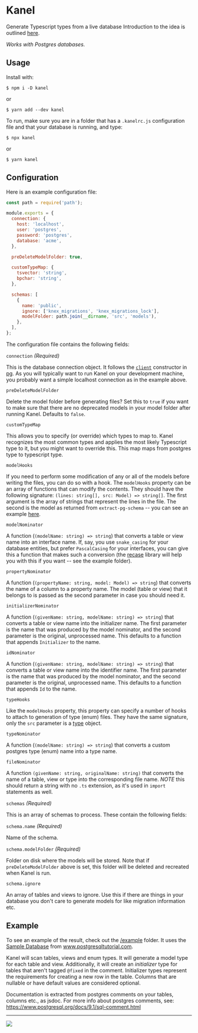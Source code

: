 # Kanel

Generate Typescript types from a live database
Introduction to the idea is outlined [here](https://medium.com/@kristiandupont/generating-typescript-types-from-postgres-48661868ef84).

_Works with Postgres databases._

## Usage

Install with:

```
$ npm i -D kanel
```

or

```
$ yarn add --dev kanel
```

To run, make sure you are in a folder that has a `.kanelrc.js` configuration file and that your database is running, and type:

```
$ npx kanel
```

or

```
$ yarn kanel
```

## Configuration

Here is an example configuration file:

```javascript
const path = require('path');

module.exports = {
  connection: {
    host: 'localhost',
    user: 'postgres',
    password: 'postgres',
    database: 'acme',
  },

  preDeleteModelFolder: true,

  customTypeMap: {
    tsvector: 'string',
    bpchar: 'string',
  },

  schemas: [
    {
      name: 'public',
      ignore: ['knex_migrations', 'knex_migrations_lock'],
      modelFolder: path.join(__dirname, 'src', 'models'),
    },
  ],
};
```

The configuration file contains the following fields:

`connection` _(Required)_

This is the database connection object. It follows the [`client`](https://node-postgres.com/api/client) constructor in [pg](https://www.npmjs.com/package/pg). As you will typically want to run Kanel on your development machine, you probably want a simple localhost connection as in the example above.

`preDeleteModelFolder`

Delete the model folder before generating files? Set this to `true` if you want to make sure that there are no deprecated models in your model folder after running Kanel. Defaults to `false`.

`customTypeMap`

This allows you to specify (or override) which types to map to. Kanel recognizes the most common types and applies the most likely Typescript type to it, but you might want to override this. This map maps from postgres type to typescript type.

`modelHooks`

If you need to perform some modification of any or all of the models before writing the files, you can do so with a hook. The `modelHooks` property can be an array of functions that can modify the contents. They should have the following signature: `(lines: string[], src: Model) => string[]`. The first argument is the array of strings that represent the lines in the file. The second is the model as returned from `extract-pg-schema` -- you can see an example [here](https://github.com/kristiandupont/extract-pg-schema#table).

`modelNominator`

A function (`(modelName: string) => string`) that converts a table or view name into an interface name. If, say, you use `snake_casing` for your database entities, but prefer `PascalCasing` for your interfaces, you can give this a function that makes such a conversion (the [recase](https://www.npmjs.com/package/@kristiandupont/recase) library will help you with this if you want -- see the example folder).

`propertyNominator`

A function (`(propertyName: string, model: Model) => string`) that converts the name of a column to a property name. The model (table or view) that it belongs to is passed as the second parameter in case you should need it.

`initializerNominator`

A function (`(givenName: string, modelName: string) => string`) that converts a table or view name into the initializer name. The first parameter is the name that was produced by the model nominator, and the second parameter is the original, unprocessed name. This defaults to a function that appends `Initializer` to the name.

`idNominator`

A function (`(givenName: string, modelName: string) => string`) that converts a table or view name into the identifier name. The first parameter is the name that was produced by the model nominator, and the second parameter is the original, unprocessed name. This defaults to a function that appends `Id` to the name.

`typeHooks`

Like the `modelHooks` property, this property can specify a number of hooks to attach to generation of type (enum) files. They have the same signature, only the `src` parameter is a [type](https://github.com/kristiandupont/extract-pg-schema#type) object.

`typeNominator`

A function (`(modelName: string) => string`) that converts a custom postgres type (enum) name into a type name.

`fileNominator`

A function `(givenName: string, originalName: string)` that converts the name of a table, view or type into the corresponding file name. _NOTE_ this should return a string with no `.ts` extension, as it's used in `import` statements as well.

`schemas` _(Required)_

This is an array of schemas to process.
These contain the following fields:

`schema.name` _(Required)_

Name of the schema.

`schema.modelFolder` _(Required)_

Folder on disk where the models will be stored. Note that if `preDeleteModelFolder` above is set, this folder will be deleted and recreated when Kanel is run.

`schema.ignore`

An array of tables and views to ignore. Use this if there are things in your database you don't care to generate models for like migration information etc.

## Example

To see an example of the result, check out the [/example](example) folder. It uses the [Sample Database](https://www.postgresqltutorial.com/postgresql-sample-database/) from www.postgresqltutorial.com.

Kanel will scan tables, views and enum types. It will generate a model type for each table and view. Additionally, it will create an _initializer_ type for tables that aren't tagged `@fixed` in the comment. Initializer types
represent the requirements for creating a new row in the table. Columns that are nullable or have default values are considered optional.

Documentation is extracted from postgres comments on your tables, columns etc., as jsdoc.
For more info about postgres comments, see: https://www.postgresql.org/docs/9.1/sql-comment.html

---

<img src="https://images.unsplash.com/photo-1530991472021-ce0e43475f6e?ixlib=rb-1.2.1&ixid=eyJhcHBfaWQiOjEyMDd9&auto=format&fit=crop&w=1350&q=80" />
